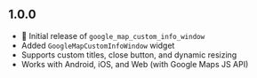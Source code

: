 ## 1.0.0

- 🎉 Initial release of `google_map_custom_info_window`
- Added `GoogleMapCustomInfoWindow` widget
- Supports custom titles, close button, and dynamic resizing
- Works with Android, iOS, and Web (with Google Maps JS API)

